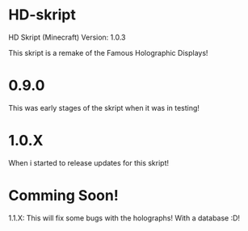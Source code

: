 # HD-skript
HD Skript (Minecraft)
Version: 1.0.3


This skript is a remake of the Famous Holographic Displays!

# 0.9.0
This was early stages of the skript when it was in testing!

# 1.0.X
When i started to release updates for this skript!

# Comming Soon!

1.1.X: This will fix some bugs with the holographs! With a database :D!
